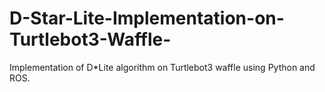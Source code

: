 # D-Star-Lite-Implementation-on-Turtlebot3-Waffle-
Implementation of D*Lite algorithm on Turtlebot3 waffle using Python and ROS. 
